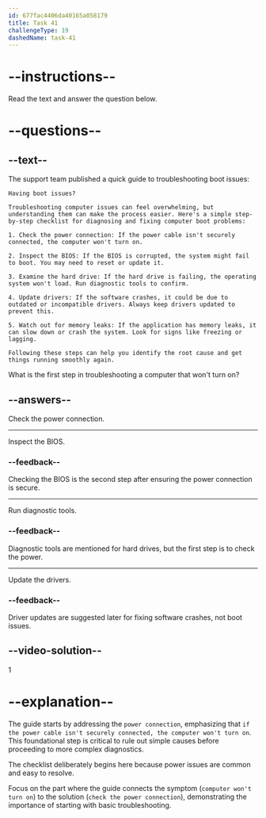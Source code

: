```yaml
---
id: 677fac4406da40165a058179
title: Task 41
challengeType: 19
dashedName: task-41
---
```


<!-- READING -->

# --instructions--

Read the text and answer the question below.

# --questions--

## --text--

The support team published a quick guide to troubleshooting boot issues:

`Having boot issues?`

`Troubleshooting computer issues can feel overwhelming, but understanding them can make the process easier. Here's a simple step-by-step checklist for diagnosing and fixing computer boot problems:`

`1. Check the power connection: If the power cable isn't securely connected, the computer won't turn on.`

`2. Inspect the BIOS: If the BIOS is corrupted, the system might fail to boot. You may need to reset or update it.`

`3. Examine the hard drive: If the hard drive is failing, the operating system won't load. Run diagnostic tools to confirm.`

`4. Update drivers: If the software crashes, it could be due to outdated or incompatible drivers. Always keep drivers updated to prevent this.`

`5. Watch out for memory leaks: If the application has memory leaks, it can slow down or crash the system. Look for signs like freezing or lagging.`

`Following these steps can help you identify the root cause and get things running smoothly again.`

What is the first step in troubleshooting a computer that won't turn on?

## --answers--

Check the power connection.

---

Inspect the BIOS.

### --feedback--

Checking the BIOS is the second step after ensuring the power connection is secure.

---

Run diagnostic tools.

### --feedback--

Diagnostic tools are mentioned for hard drives, but the first step is to check the power.

---

Update the drivers.

### --feedback--

Driver updates are suggested later for fixing software crashes, not boot issues.

## --video-solution--

1

# --explanation--

The guide starts by addressing the `power connection`, emphasizing that `if the power cable isn't securely connected, the computer won't turn on`. This foundational step is critical to rule out simple causes before proceeding to more complex diagnostics.

The checklist deliberately begins here because power issues are common and easy to resolve.

Focus on the part where the guide connects the symptom (`computer won't turn on`) to the solution (`check the power connection`), demonstrating the importance of starting with basic troubleshooting.
